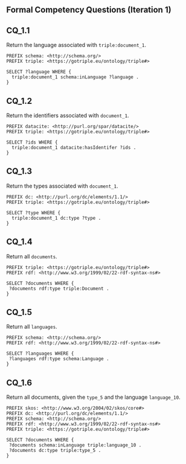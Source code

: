 ## Formal Competency Questions (Iteration 1)

## CQ_1.1

Return the language associated with `triple:document_1`.

```
PREFIX schema: <http://schema.org/>
PREFIX triple: <https://gotriple.eu/ontology/triple#>

SELECT ?language WHERE {
  triple:document_1 schema:inLanguage ?language .
}
```

## CQ_1.2

Return the identifiers associated with `document_1`.

```
PREFIX datacite: <http://purl.org/spar/datacite/>
PREFIX triple: <https://gotriple.eu/ontology/triple#>

SELECT ?ids WHERE {
  triple:document_1 datacite:hasIdentifer ?ids .
}
```
## CQ_1.3

Return the types associated with `document_1`.

```
PREFIX dc: <http://purl.org/dc/elements/1.1/>
PREFIX triple: <https://gotriple.eu/ontology/triple#>
	
SELECT ?type WHERE {
  triple:document_1 dc:type ?type .
}
```

## CQ_1.4
Return all `documents`.

```
PREFIX triple: <https://gotriple.eu/ontology/triple#>
PREFIX rdf: <http://www.w3.org/1999/02/22-rdf-syntax-ns#>

SELECT ?documents WHERE {
 ?documents rdf:type triple:Document .
}
```

## CQ_1.5
Return all `languages`.

```
PREFIX schema: <http://schema.org/>
PREFIX rdf: <http://www.w3.org/1999/02/22-rdf-syntax-ns#>

SELECT ?languages WHERE {
 ?languages rdf:type schema:Language .
}
```

## CQ_1.6
Return all documents, given the `type_5` and the language `language_10`.

```
PREFIX skos: <http://www.w3.org/2004/02/skos/core#>
PREFIX dc: <http://purl.org/dc/elements/1.1/>
PREFIX schema: <http://schema.org/>
PREFIX rdf: <http://www.w3.org/1999/02/22-rdf-syntax-ns#>
PREFIX triple: <https://gotriple.eu/ontology/triple#>

SELECT ?documents WHERE {
 ?documents schema:inLanguage triple:language_10 .
 ?documents dc:type triple:type_5 .
}
```
